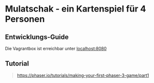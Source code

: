 # Mulatschak - ein Kartenspiel für 4 Personen
## Entwicklungs-Guide
Die Vagrantbox ist erreichbar unter [localhost:8080](http://localhost:8080)

## Tutorial

> https://phaser.io/tutorials/making-your-first-phaser-3-game/part1
